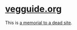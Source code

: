 # [vegguide.org](https://vegguide.org/)

This is [a memorial to a dead site](https://vegguide.org/).
